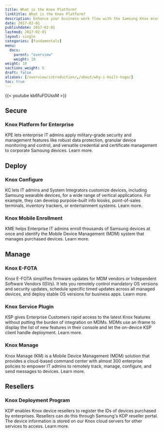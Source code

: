 ```yaml
---
title: What is the Knox Platform?
linktitle: What is the Knox Platform?
description: Enhance your business work flow with the Samsung Knox ecosystem, providing IT admins with comprehensive solutions to make managing the entire device life cycle simple, secure, and efficient.
date: 2017-02-01
publishdate: 2017-02-01
lastmod: 2017-02-01
layout: single
categories: [fundamentals]
menu:
  docs:
    parent: "overview"
    weight: 10
weight: 10
sections_weight: 5
draft: false
aliases: [/overview/introduction/,/about/why-i-built-hugo/]
toc: true
---
```



{{< youtube kb6fuFDUssM >}}

## Secure

### Knox Platform for Enterprise
KPE lets enterprise IT admins apply military-grade security and management features like robust data protection, granular device monitoring and control, and versatile credential and certificate management to corporate Samsung devices. Learn more.

## Deploy

### Knox Configure
KC lets IT admins and System Integrators customize devices, including Samsung wearable devices, for a wide range of vertical applications. For example, they can develop purpose-built info kiosks, point-of-sales terminals, inventory trackers, or entertainment systems. Learn more.

### Knox Mobile Enrollment
KME helps Enterprise IT admins enroll thousands of Samsung devices at once and identify the Mobile Device Management (MDM) system that manages purchased devices. Learn more.

## Manage

### Knox E-FOTA
Knox E-FOTA simplifies firmware updates for MDM vendors or Independent Software Vendors (ISVs). It lets you remotely control mandatory OS versions and security updates, schedule specific timed updates across all managed devices, and deploy stable OS versions for business apps. Learn more.

### Knox Service Plugin
KSP gives Enterprise Customers rapid access to the latest Knox features without putting the burden of integration on MDMs. MDMs use an iframe to display the list of new features in their console and let the on-device KSP client handle deployment. Learn more.

### Knox Manage
Knox Manage (KM) is a Mobile Device Management (MDM) solution that provides a cloud-based command center with almost 300 enterprise policies to empower IT admins to remotely track, manage, configure, and send messages to devices. Learn more.

## Resellers

### Knox Deployment Program
KDP enables Knox device resellers to register the IDs of devices purchased by enterprises. Resellers can do this through Samsung's KDP reseller portal. The device information is stored on our Knox cloud servers for other services to access. Learn more.
